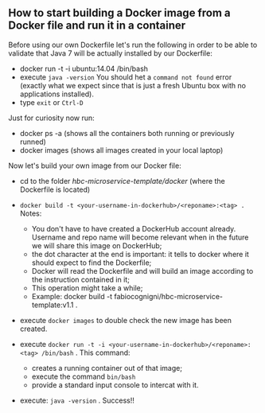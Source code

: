 ## How to start building a Docker image from a Docker file and run it in a container

Before using our own Dockerfile let's run the following in order to be able to validate that Java 7 will be actually installed by our Dockerfile:

* docker run -t -i ubuntu:14.04 /bin/bash
* execute `java -version` You should het a `command not found` error (exactly what we expect since that is just a fresh Ubuntu box with no applications installed).
* type `exit` or `Ctrl-D`

Just for curiosity now run:
* docker ps -a (shows all the containers both running or previously runned)
* docker images (shows all images created in your local laptop)


Now let's build your own image from our Docker file:

* cd to the folder *hbc-microservice-template/docker* (where the Dockerfile is located)
* `docker build -t <your-username-in-dockerhub>/<reponame>:<tag> .` Notes: 

	* You don't have to have created a DockerHub account already. Username and repo name will become relevant when in the future we will share this image on DockerHub;
	* the dot character at the end is important: it tells to docker where it should expect to find the Dockerfile;
	* Docker will read the Dockerfile and will build an image according to the instruction contained in it;
	* This operation might take a while;
	* Example: docker build -t fabiocognigni/hbc-microservice-template:v1.1 .

* execute `docker images` to double check the new image has been created.

* execute `docker run -t -i <your-username-in-dockerhub>/<reponame>:<tag> /bin/bash` .
This command: 

	* creates a running container out of that image; 
	* execute the command `bin/bash`
	* provide a standard input console to intercat with it.

* execute: `java -version` . Success!!
